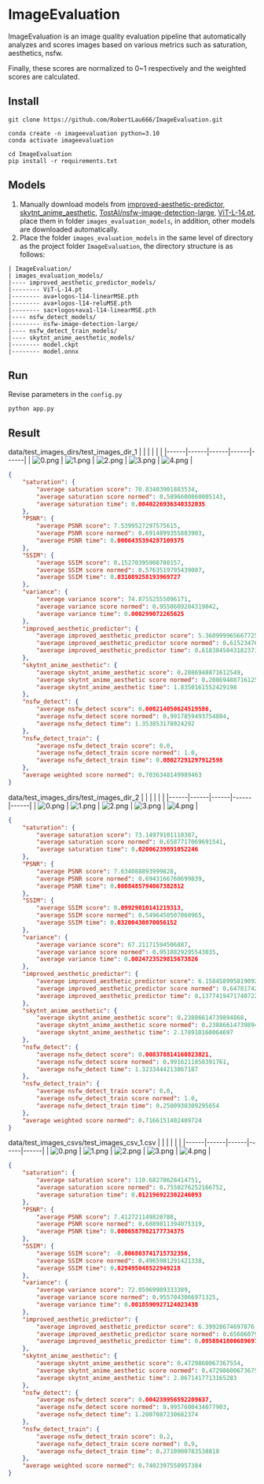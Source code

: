 # ImageEvaluation
ImageEvaluation is an image quality evaluation pipeline that automatically analyzes and scores images based on various metrics such as saturation, aesthetics, nsfw. 

Finally, these scores are normalized to 0~1 respectively and the weighted scores are calculated.
## Install
```shell
git clone https://github.com/RobertLau666/ImageEvaluation.git

conda create -n imageevaluation python=3.10
conda activate imageevaluation

cd ImageEvaluation
pip install -r requirements.txt
```
## Models
1. Manually download models from [improved-aesthetic-predictor](https://github.com/christophschuhmann/improved-aesthetic-predictor), [skytnt_anime_aesthetic](https://huggingface.co/skytnt/anime-aesthetic/tree/main), [TostAI/nsfw-image-detection-large](https://huggingface.co/TostAI/nsfw-image-detection-large/tree/main), [ViT-L-14.pt](https://openaipublic.azureedge.net/clip/models/b8cca3fd41ae0c99ba7e8951adf17d267cdb84cd88be6f7c2e0eca1737a03836/ViT-L-14.pt), place them in folder ```images_evaluation_models```, in addition, other models are downloaded automatically.
2. Place the folder ```images_evaluation_models``` in the same level of directory as the project folder ```ImageEvaluation```, the directory structure is as follows:
```
| ImageEvaluation/
| images_evaluation_models/
|---- improved_aesthetic_predictor_models/
|-------- ViT-L-14.pt
|-------- ava+logos-l14-linearMSE.pth
|-------- ava+logos-l14-reluMSE.pth
|-------- sac+logos+ava1-l14-linearMSE.pth
|---- nsfw_detect_models/
|-------- nsfw-image-detection-large/
|---- nsfw_detect_train_models/
|---- skytnt_anime_aesthetic_models/
|-------- model.ckpt
|-------- model.onnx
```
## Run
Revise parameters in the ```config.py```
```
python app.py
```
## Result
data/test_images_dirs/test_images_dir_1
|  |  |  |  |  |
|------|------|------|------|------|
| ![0.png](data/test_images_dirs/test_images_dir_1/0.png) | ![1.png](data/test_images_dirs/test_images_dir_1/1.png) | ![2.png](data/test_images_dirs/test_images_dir_1/2.png) | ![3.png](data/test_images_dirs/test_images_dir_1/3.png) | ![4.png](data/test_images_dirs/test_images_dir_1/4.png) | 
```json
{
    "saturation": {
        "average saturation score": 70.83403901883534,
        "average saturation score normed": 0.5896600860005143,
        "average saturation time": 0.0040226936340332035
    },
    "PSNR": {
        "average PSNR score": 7.5399527297575615,
        "average PSNR score normed": 0.6914899355883903,
        "average PSNR time": 0.0006435394287109375
    },
    "SSIM": {
        "average SSIM score": 0.15270395908780157,
        "average SSIM score normed": 0.5763519795439007,
        "average SSIM time": 0.031089258193969727
    },
    "variance": {
        "average variance score": 74.87552555096171,
        "average variance score normed": 0.9558609204319042,
        "average variance time": 0.000299072265625
    },
    "improved_aesthetic_predictor": {
        "average improved_aesthetic_predictor score": 5.360999965667725,
        "average improved_aesthetic_predictor score normed": 0.6152347618901257,
        "average improved_aesthetic_predictor time": 0.6183845043182373
    },
    "skytnt_anime_aesthetic": {
        "average skytnt_anime_aesthetic score": 0.2086948871612549,
        "average skytnt_anime_aesthetic score normed": 0.2086948871612549,
        "average skytnt_anime_aesthetic time": 1.8350161552429198
    },
    "nsfw_detect": {
        "average nsfw_detect score": 0.008214050624519586,
        "average nsfw_detect score normed": 0.9917859493754804,
        "average nsfw_detect time": 1.353853178024292
    },
    "nsfw_detect_train": {
        "average nsfw_detect_train score": 0.0,
        "average nsfw_detect_train score normed": 1.0,
        "average nsfw_detect_train time": 0.08027291297912598
    },
    "average weighted score normed": 0.7036348149989463
}
```

data/test_images_dirs/test_images_dir_2
|  |  |  |  |  |
|------|------|------|------|------|
| ![0.png](data/test_images_dirs/test_images_dir_2/0.png) | ![1.png](data/test_images_dirs/test_images_dir_2/1.png) | ![2.png](data/test_images_dirs/test_images_dir_2/2.png) | ![3.png](data/test_images_dirs/test_images_dir_2/3.png) | ![4.png](data/test_images_dirs/test_images_dir_2/4.png) | 
```json
{
    "saturation": {
        "average saturation score": 73.14979101110387,
        "average saturation score normed": 0.6587717069691541,
        "average saturation time": 0.02006239891052246
    },
    "PSNR": {
        "average PSNR score": 7.634088893999828,
        "average PSNR score normed": 0.6943166760699839,
        "average PSNR time": 0.0008485794067382812
    },
    "SSIM": {
        "average SSIM score": 0.09929010141219313,
        "average SSIM score normed": 0.5496450507060965,
        "average SSIM time": 0.03200430870056152
    },
    "variance": {
        "average variance score": 67.21171594506887,
        "average variance score normed": 0.9518829295543035,
        "average variance time": 0.0024723529815673826
    },
    "improved_aesthetic_predictor": {
        "average improved_aesthetic_predictor score": 6.158458995819092,
        "average improved_aesthetic_predictor score normed": 0.6478174253901161,
        "average improved_aesthetic_predictor time": 0.13774194717407226
    },
    "skytnt_anime_aesthetic": {
        "average skytnt_anime_aesthetic score": 0.23886614739894868,
        "average skytnt_anime_aesthetic score normed": 0.23886614739894868,
        "average skytnt_anime_aesthetic time": 2.178910160064697
    },
    "nsfw_detect": {
        "average nsfw_detect score": 0.008378814160823821,
        "average nsfw_detect score normed": 0.9916211858391761,
        "average nsfw_detect time": 1.3233444213867187
    },
    "nsfw_detect_train": {
        "average nsfw_detect_train score": 0.0,
        "average nsfw_detect_train score normed": 1.0,
        "average nsfw_detect_train time": 0.2500930309295654
    },
    "average weighted score normed": 0.7166151402409724
}
```

data/test_images_csvs/test_images_csv_1.csv
|  |  |  |  |  |
|------|------|------|------|------|
| ![0.png](https://ali-us-sync-image.oss-us-east-1.aliyuncs.com/linky_imggen_ugc_fast/6153196_2130_26854028_1735193596652262465.webp) | ![1.png](https://ali-us-sync-image.oss-us-east-1.aliyuncs.com/linky_imggen_ugc_fast/6153196_2130_26854028_1735193596659913873.webp) | ![2.png](https://ali-us-sync-image.oss-us-east-1.aliyuncs.com/linky_imggen_ugc_fast/6153196_2130_26854028_1735193596621611725.webp) | ![3.png](https://ali-us-sync-image.oss-us-east-1.aliyuncs.com/linky_imggen_ugc_fast/6153196_2130_26854028_1735193596643293286.webp) | ![4.png](https://ali-us-sync-image.oss-us-east-1.aliyuncs.com/linky_imggen_ugc/6674062_2112_26854026_1735193594012334015.webp) | 
```json
{
    "saturation": {
        "average saturation score": 110.68278628414751,
        "average saturation score normed": 0.7550276252166752,
        "average saturation time": 0.012196922302246093
    },
    "PSNR": {
        "average PSNR score": 7.412721149820788,
        "average PSNR score normed": 0.6889811394075319,
        "average PSNR time": 0.0006587982177734375
    },
    "SSIM": {
        "average SSIM score": -0.006803741715732356,
        "average SSIM score normed": 0.4965981291421338,
        "average SSIM time": 0.029495048522949218
    },
    "variance": {
        "average variance score": 72.05969989333389,
        "average variance score normed": 0.9557043066971325,
        "average variance time": 0.0018590927124023438
    },
    "improved_aesthetic_predictor": {
        "average improved_aesthetic_predictor score": 6.39928674697876,
        "average improved_aesthetic_predictor score normed": 0.6568607965578881,
        "average improved_aesthetic_predictor time": 0.09588418006896973
    },
    "skytnt_anime_aesthetic": {
        "average skytnt_anime_aesthetic score": 0.4729860067367554,
        "average skytnt_anime_aesthetic score normed": 0.4729860067367554,
        "average skytnt_anime_aesthetic time": 2.0671417713165283
    },
    "nsfw_detect": {
        "average nsfw_detect score": 0.004239956592209637,
        "average nsfw_detect score normed": 0.9957600434077903,
        "average nsfw_detect time": 1.2007087230682374
    },
    "nsfw_detect_train": {
        "average nsfw_detect_train score": 0.2,
        "average nsfw_detect_train score normed": 0.9,
        "average nsfw_detect_train time": 0.2710900783538818
    },
    "average weighted score normed": 0.7402397558957384
}
```